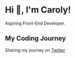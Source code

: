 # Hi 👋, I'm Caroly!
Aspiring Front-End Developer.

## My Coding Journey
Sharing my journey on [Twitter](https://twitter.com/AH78746778)
